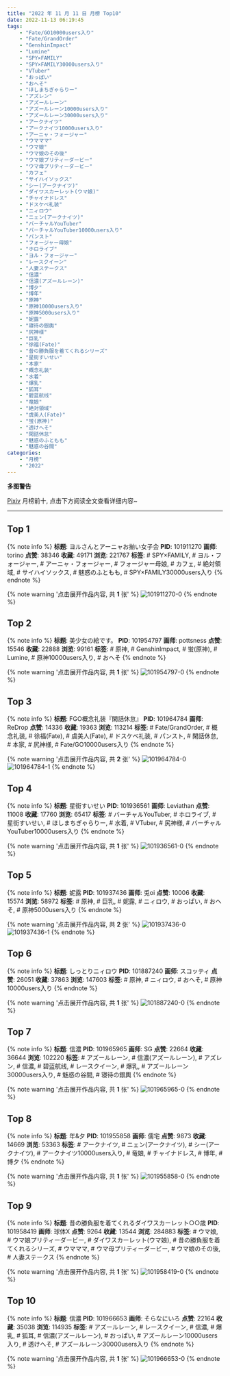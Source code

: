 ```yaml
---
title: "2022 年 11 月 11 日 月榜 Top10"
date: 2022-11-13 06:19:45
tags:
    - "Fate/GO10000users入り"
    - "Fate/GrandOrder"
    - "GenshinImpact"
    - "Lumine"
    - "SPY×FAMILY"
    - "SPY×FAMILY30000users入り"
    - "VTuber"
    - "おっぱい"
    - "おへそ"
    - "ほしまちぎゃらりー"
    - "アズレン"
    - "アズールレーン"
    - "アズールレーン10000users入り"
    - "アズールレーン30000users入り"
    - "アークナイツ"
    - "アークナイツ10000users入り"
    - "アーニャ・フォージャー"
    - "ウマママ"
    - "ウマ娘"
    - "ウマ娘のその後"
    - "ウマ娘プリティーダービー"
    - "ウマ母プリティーダービー"
    - "カフェ"
    - "サイハイソックス"
    - "シー(アークナイツ)"
    - "ダイワスカーレット(ウマ娘)"
    - "チャイナドレス"
    - "ドスケベ礼装"
    - "ニィロウ"
    - "ニェン(アークナイツ)"
    - "バーチャルYouTuber"
    - "バーチャルYouTuber10000users入り"
    - "パンスト"
    - "フォージャー母娘"
    - "ホロライブ"
    - "ヨル・フォージャー"
    - "レースクイーン"
    - "人妻ステークス"
    - "信濃"
    - "信濃(アズールレーン)"
    - "博夕"
    - "博年"
    - "原神"
    - "原神10000users入り"
    - "原神5000users入り"
    - "妮露"
    - "寝待の銀輿"
    - "尻神様"
    - "巨乳"
    - "徐福(Fate)"
    - "昔の勝負服を着てくれるシリーズ"
    - "星街すいせい"
    - "本家"
    - "概念礼装"
    - "水着"
    - "爆乳"
    - "狐耳"
    - "碧蓝航线"
    - "竜娘"
    - "絶対領域"
    - "虞美人(Fate)"
    - "蛍(原神)"
    - "透けへそ"
    - "閑話休怠"
    - "魅惑のふともも"
    - "魅惑の谷間"
categories:
    - "月榜"
    - "2022"
---
```


<i class="fa fa-triangle-exclamation"></i>**多图警告**<i class="fa fa-triangle-exclamation"></i>

[Pixiv](https://www.pixiv.net/) 月榜前十, 点击下方阅读全文查看详细内容~

<!-- more -->

---

## Top 1

{% note info %}
**标题**: ヨルさんとアーニャお揃い女子会
**PID**: 101911270 **画师**: torino
**点赞**: 38346 **收藏**: 49171 **浏览**: 221767
**标签**: # SPY×FAMILY, # ヨル・フォージャー, # アーニャ・フォージャー, # フォージャー母娘, # カフェ, # 絶対領域, # サイハイソックス, # 魅惑のふともも, # SPY×FAMILY30000users入り
{% endnote %}

{% note warning '点击展开作品内容, 共 **1** 张' %}
![101911270-0](https://i.pixiv.re/img-original/img/2022/10/14/00/00/08/101911270_p0.jpg)
{% endnote %}

## Top 2

{% note info %}
**标题**: 美少女の絵です。
**PID**: 101954797 **画师**: pottsness
**点赞**: 15546 **收藏**: 22888 **浏览**: 99161
**标签**: # 原神, # GenshinImpact, # 蛍(原神), # Lumine, # 原神10000users入り, # おへそ
{% endnote %}

{% note warning '点击展开作品内容, 共 **1** 张' %}
![101954797-0](https://i.pixiv.re/img-original/img/2022/10/15/18/00/04/101954797_p0.jpg)
{% endnote %}

## Top 3

{% note info %}
**标题**: FGO概念礼装『閑話休怠』
**PID**: 101964784 **画师**: ReDrop
**点赞**: 14336 **收藏**: 19363 **浏览**: 113214
**标签**: # Fate/GrandOrder, # 概念礼装, # 徐福(Fate), # 虞美人(Fate), # ドスケベ礼装, # パンスト, # 閑話休怠, # 本家, # 尻神様, # Fate/GO10000users入り
{% endnote %}

{% note warning '点击展开作品内容, 共 **2** 张' %}
![101964784-0](https://i.pixiv.re/img-original/img/2022/10/15/23/33/56/101964784_p0.png)
![101964784-1](https://i.pixiv.re/img-original/img/2022/10/15/23/33/56/101964784_p1.png)
{% endnote %}

## Top 4

{% note info %}
**标题**: 星街すいせい
**PID**: 101936561 **画师**: Leviathan
**点赞**: 11008 **收藏**: 17760 **浏览**: 65417
**标签**: # バーチャルYouTuber, # ホロライブ, # 星街すいせい, # ほしまちぎゃらりー, # 水着, # VTuber, # 尻神様, # バーチャルYouTuber10000users入り
{% endnote %}

{% note warning '点击展开作品内容, 共 **1** 张' %}
![101936561-0](https://i.pixiv.re/img-original/img/2022/10/15/00/00/10/101936561_p0.jpg)
{% endnote %}

## Top 5

{% note info %}
**标题**: 妮露
**PID**: 101937436 **画师**: 兎oi
**点赞**: 10006 **收藏**: 15574 **浏览**: 58972
**标签**: # 原神, # 巨乳, # 妮露, # ニィロウ, # おっぱい, # おへそ, # 原神5000users入り
{% endnote %}

{% note warning '点击展开作品内容, 共 **2** 张' %}
![101937436-0](https://i.pixiv.re/img-original/img/2022/10/15/00/19/11/101937436_p0.jpg)
![101937436-1](https://i.pixiv.re/img-original/img/2022/10/15/00/19/11/101937436_p1.jpg)
{% endnote %}

## Top 6

{% note info %}
**标题**: しっとりニィロウ
**PID**: 101887240 **画师**: スコッティ
**点赞**: 26051 **收藏**: 37863 **浏览**: 147603
**标签**: # 原神, # ニィロウ, # おへそ, # 原神10000users入り
{% endnote %}

{% note warning '点击展开作品内容, 共 **1** 张' %}
![101887240-0](https://i.pixiv.re/img-original/img/2022/10/13/00/00/03/101887240_p0.png)
{% endnote %}

## Top 7

{% note info %}
**标题**: 信濃
**PID**: 101965965 **画师**: SG
**点赞**: 22664 **收藏**: 36644 **浏览**: 102220
**标签**: # アズールレーン, # 信濃(アズールレーン), # アズレン, # 信濃, # 碧蓝航线, # レースクイーン, # 爆乳, # アズールレーン30000users入り, # 魅惑の谷間, # 寝待の銀輿
{% endnote %}

{% note warning '点击展开作品内容, 共 **1** 张' %}
![101965965-0](https://i.pixiv.re/img-original/img/2022/10/16/00/01/55/101965965_p0.png)
{% endnote %}

## Top 8

{% note info %}
**标题**: 年&夕
**PID**: 101955858 **画师**: 儒宅
**点赞**: 9873 **收藏**: 14669 **浏览**: 53363
**标签**: # アークナイツ, # ニェン(アークナイツ), # シー(アークナイツ), # アークナイツ10000users入り, # 竜娘, # チャイナドレス, # 博年, # 博夕
{% endnote %}

{% note warning '点击展开作品内容, 共 **1** 张' %}
![101955858-0](https://i.pixiv.re/img-original/img/2022/10/15/18/41/04/101955858_p0.jpg)
{% endnote %}

## Top 9

{% note info %}
**标题**: 昔の勝負服を着てくれるダイワスカーレット○○歳
**PID**: 101958419 **画师**: 球体X
**点赞**: 9264 **收藏**: 13544 **浏览**: 284883
**标签**: # ウマ娘, # ウマ娘プリティーダービー, # ダイワスカーレット(ウマ娘), # 昔の勝負服を着てくれるシリーズ, # ウマママ, # ウマ母プリティーダービー, # ウマ娘のその後, # 人妻ステークス
{% endnote %}

{% note warning '点击展开作品内容, 共 **1** 张' %}
![101958419-0](https://i.pixiv.re/img-original/img/2022/10/15/20/13/23/101958419_p0.png)
{% endnote %}

## Top 10

{% note info %}
**标题**: 信濃
**PID**: 101966653 **画师**: そらなにいろ
**点赞**: 22164 **收藏**: 35038 **浏览**: 114935
**标签**: # アズールレーン, # レースクイーン, # 信濃, # 爆乳, # 狐耳, # 信濃(アズールレーン), # おっぱい, # アズールレーン10000users入り, # 透けへそ, # アズールレーン30000users入り
{% endnote %}

{% note warning '点击展开作品内容, 共 **1** 张' %}
![101966653-0](https://i.pixiv.re/img-original/img/2022/10/16/00/16/22/101966653_p0.png)
{% endnote %}
